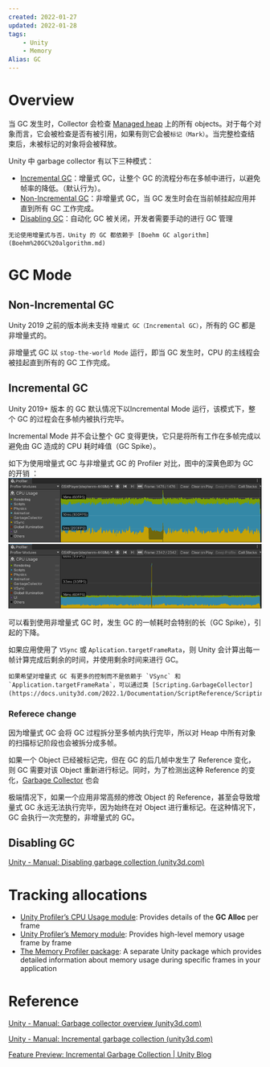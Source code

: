 ```yaml
---
created: 2022-01-27
updated: 2022-01-28
tags:
    - Unity
    - Memory
Alias: GC
---
```


# Overview

当 GC 发生时，Collector 会检查 [Managed heap](Managed%20Memory.md#Managed%20heap%20overview) 上的所有 objects。对于每个对象而言，它会被检查是否有被引用，如果有则它会被`标记（Mark）`。当完整检查结束后，未被标记的对象将会被释放。

Unity 中 garbage collector 有以下三种模式：
- [Incremental GC](#Incremental%20GC)：增量式 GC，让整个 GC 的流程分布在多帧中进行，以避免帧率的降低。（默认行为）。
- [Non-Incremental GC](#Non-Incremental%20GC)：非增量式 GC，当 GC 发生时会在当前帧挂起应用并直到所有 GC 工作完成。
- [Disabling GC](#Disabling%20GC)：自动化 GC 被关闭，开发者需要手动的进行 GC 管理

```ad-note
无论使用增量式与否，Unity 的 GC 都依赖于 [Boehm GC algorithm](Boehm%20GC%20algorithm.md)
```
# GC Mode

## Non-Incremental GC

Unity 2019 之前的版本尚未支持 `增量式 GC（Incremental GC）`，所有的 GC 都是非增量式的。

非增量式 GC 以 `stop-the-world Mode` 运行，即当 GC 发生时，CPU 的主线程会被挂起直到所有的 GC 工作完成。

## Incremental GC

Unity 2019+ 版本 的 GC 默认情况下以Incremental Mode 运行，该模式下，整个 GC 的过程会在多帧内被执行完毕。

Incremental Mode 并不会让整个 GC 变得更快，它只是将所有工作在多帧完成以避免由 GC 造成的 CPU 耗时峰值（GC Spike）。

如下为使用增量式 GC 与非增量式 GC 的 Profiler 对比，图中的深黄色即为 GC 的开销 ：
![Incremental GC](assets/Garbage%20Collector/image-20220128135452597.png)
![Non-incremental GC](assets/Garbage%20Collector/image-20220128135509359.png)

可以看到使用非增量式 GC 时，发生 GC 的一帧耗时会特别的长（GC Spike），引起的下降。

如果应用使用了 `VSync` 或 `Aplication.targetFrameRata`，则 Unity 会计算出每一帧计算完成后剩余的时间，并使用剩余时间来进行 GC。

```ad-tip
如果希望对增量式 GC 有更多的控制而不是依赖于 `VSync` 和 `Application.targetFrameRata`，可以通过类 [Scripting.GarbageCollector](https://docs.unity3d.com/2022.1/Documentation/ScriptReference/Scripting.GarbageCollector.html)。
```

### Referece change

因为增量式 GC 会将 GC 过程拆分至多帧内执行完毕，所以对 Heap 中所有对象的扫描标记阶段也会被拆分成多帧。

如果一个 Object 已经被标记完，但在 GC 的后几帧中发生了 Reference 变化，则 GC 需要对该 Object 重新进行标记。同时，为了检测出这种 Reference 的变化，[Garbage Collector](Garbage%20Collector.md) 也会

极端情况下，如果一个应用非常高频的修改 Object 的 Reference，甚至会导致增量式 GC 永远无法执行完毕，因为始终在对 Object 进行重标记。在这种情况下，GC 会执行一次完整的，非增量式的 GC。




## Disabling GC

[Unity - Manual: Disabling garbage collection (unity3d.com)](https://docs.unity3d.com/2022.1/Documentation/Manual/performance-disabling-garbage-collection.html)

# Tracking allocations

-   [Unity Profiler’s CPU Usage module](https://docs.unity3d.com/2022.1/Documentation/Manual/ProfilerCPU.html): Provides details of the **GC Alloc** per frame
-   [Unity Profiler’s Memory module](https://docs.unity3d.com/2022.1/Documentation/Manual/ProfilerMemory.html): Provides high-level memory usage frame by frame
-   [The Memory Profiler package](https://docs.unity3d.com/Packages/com.unity.memoryprofiler@latest): A separate Unity package which provides detailed information about memory usage during specific frames in your application

# Reference

[Unity - Manual: Garbage collector overview (unity3d.com)](https://docs.unity3d.com/2020.3/Documentation/Manual/performance-garbage-collector.html)

[Unity - Manual: Incremental garbage collection (unity3d.com)](https://docs.unity3d.com/2022.1/Documentation/Manual/performance-incremental-garbage-collection.html)

[Feature Preview: Incremental Garbage Collection | Unity Blog](https://blog.unity.com/technology/feature-preview-incremental-garbage-collection)
